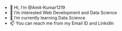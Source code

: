 - 👋 Hi, I’m @Amit-Kumar1219
- 👀 I’m interested Web Development and Data Science
- 🌱 I’m currently learning Data Science
- 📫 You can reach me from my Email ID and Linkidln

<!---
Amit-Kumar1219 is a ✨ special ✨ repository because its `README.md` (this file) appears on your GitHub profile.
You can click the Preview link to take a look at your changes.
--->
